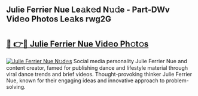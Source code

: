 ## Julie Ferrier Nue Le𝚊k𝚎d N𝚞𝚍e - Part-DWv Vid𝚎o Photos Le𝚊ks rwg2G

# <h2><a href="http://fb8hbk4.evod.top/?m=Julie+Ferrier+Nue">🔗 👉🔴 Julie Ferrier Nue Vid𝚎o Ph𝚘t𝚘s</a></h2>

[![Julie Ferrier Nue N𝚞d𝚎s](https://i.imgur.com/8V9OHl7.gif)](http://fb8hbk4.evod.top/?m=Julie+Ferrier+Nue)
Social media personality Julie Ferrier Nue and content creator, famed for publishing dance and lifestyle material through viral dance trends and brief videos. Thought-provoking thinker Julie Ferrier Nue, known for their engaging ideas and innovative approach to problem-solving. 
